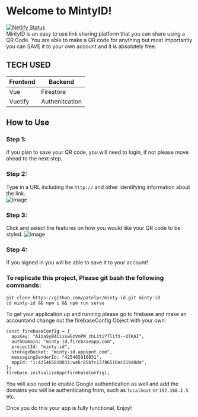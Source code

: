# Welcome to MintyID!

[![Netlify Status](https://api.netlify.com/api/v1/badges/41f96a6d-cd5f-4fa2-bd40-1c0d51e6ad0c/deploy-status)](https://app.netlify.com/sites/mintyid/deploys)    
MintyID is an easy to use link sharing platform that you can share using a QR Code. You are able to make a QR code for anything but most importantly you can SAVE it to your own account and it is absolutely free.   

## TECH USED
|Frontend|Backend|
|--|--|
|Vue|Firestore|
|Vuetify|Authenitcation|

## How to Use
### Step 1:  
If you plan to save your QR code, you will need to login, if not please move ahead to the next step.  

### Step 2:  
Type in a URL including the `http://` and other identifying information about the link.  
![image](https://user-images.githubusercontent.com/28286430/166609911-ff523523-fd88-4fa0-8d82-b7bb05335f0f.png)  

### Step 3:  
Click and select the features on how you would like your QR code to be styled. 
![image](https://user-images.githubusercontent.com/28286430/166610202-8020f0b0-724f-4512-8356-798b1224c2df.png)  

### Step 4:  
If you signed in you will be able to save it to your account!  

### To replicate this project, Please git bash the following commands:  
```
git clone https://github.com/patelpr/minty-id.git minty-id  
cd minty-id && npm i && npm run serve  
```
To get your application up and running please go to firebase and make an accountand change out the firebaseConfig Object with your own.
```
const firebaseConfig = {
  apiKey: "AIzaSyB4CixswGzVmPW_zhL1tiYTlifX--UlKAI",
  authDomain: "minty-id.firebaseapp.com",
  projectId: "minty-id",
  storageBucket: "minty-id.appspot.com",
  messagingSenderId: "425465910831",
  appId: "1:425465910831:web:85bfc13786516ec319d8da",
};
firebase.initializeApp(firebaseConfig);
```
You will also need to enable Google authentication as well and add the domains you will be authenticating from, such as `localhost` or `192.168.1.5` etc.

Once you do this your app is fully functional, Enjoy!
